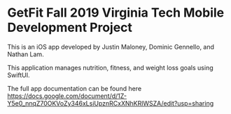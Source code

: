 # GetFit Fall 2019 Virginia Tech Mobile Development Project
This is an iOS app developed by Justin Maloney, Dominic Gennello, and Nathan Lam.

This application manages nutrition, fitness, and weight loss goals using SwiftUI.

The full app documentation can be found here</br>
https://docs.google.com/document/d/1Z-Y5e0_nnqZ70OKVoZy346xLsiUpznRCxXNhKRlWSZA/edit?usp=sharing
